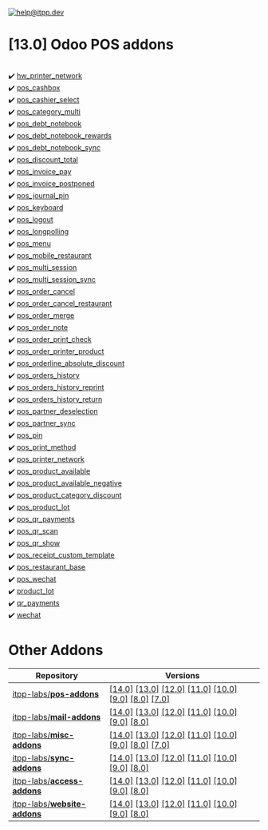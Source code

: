 [![help@itpp.dev](https://itpp.dev/images/infinity-readme.png)](mailto:help@itpp.dev)
# [13.0] Odoo POS addons 

<br/>:heavy_check_mark: [hw_printer_network](https://apps.odoo.com/apps/modules/13.0/hw_printer_network/)
<br/>:heavy_check_mark: [pos_cashbox](https://apps.odoo.com/apps/modules/13.0/pos_cashbox/)
<br/>:heavy_check_mark: [pos_cashier_select](https://apps.odoo.com/apps/modules/13.0/pos_cashier_select/)
<br/>:heavy_check_mark: [pos_category_multi](https://apps.odoo.com/apps/modules/13.0/pos_category_multi/)
<br/>:heavy_check_mark: [pos_debt_notebook](https://apps.odoo.com/apps/modules/13.0/pos_debt_notebook/)
<br/>:heavy_check_mark: [pos_debt_notebook_rewards](https://apps.odoo.com/apps/modules/13.0/pos_debt_notebook_rewards/)
<br/>:heavy_check_mark: [pos_debt_notebook_sync](https://apps.odoo.com/apps/modules/13.0/pos_debt_notebook_sync/)
<br/>:heavy_check_mark: [pos_discount_total](https://apps.odoo.com/apps/modules/13.0/pos_discount_total/)
<br/>:heavy_check_mark: [pos_invoice_pay](https://apps.odoo.com/apps/modules/13.0/pos_invoice_pay/)
<br/>:heavy_check_mark: [pos_invoice_postponed](https://apps.odoo.com/apps/modules/13.0/pos_invoice_postponed/)
<br/>:heavy_check_mark: [pos_journal_pin](https://apps.odoo.com/apps/modules/13.0/pos_journal_pin/)
<br/>:heavy_check_mark: [pos_keyboard](https://apps.odoo.com/apps/modules/13.0/pos_keyboard/)
<br/>:heavy_check_mark: [pos_logout](https://apps.odoo.com/apps/modules/13.0/pos_logout/)
<br/>:heavy_check_mark: [pos_longpolling](https://apps.odoo.com/apps/modules/13.0/pos_longpolling/)
<br/>:heavy_check_mark: [pos_menu](https://apps.odoo.com/apps/modules/13.0/pos_menu/)
<br/>:heavy_check_mark: [pos_mobile_restaurant](https://apps.odoo.com/apps/modules/13.0/pos_mobile_restaurant/)
<br/>:heavy_check_mark: [pos_multi_session](https://apps.odoo.com/apps/modules/13.0/pos_multi_session/)
<br/>:heavy_check_mark: [pos_multi_session_sync](https://apps.odoo.com/apps/modules/13.0/pos_multi_session_sync/)
<br/>:heavy_check_mark: [pos_order_cancel](https://apps.odoo.com/apps/modules/13.0/pos_order_cancel/)
<br/>:heavy_check_mark: [pos_order_cancel_restaurant](https://apps.odoo.com/apps/modules/13.0/pos_order_cancel_restaurant/)
<br/>:heavy_check_mark: [pos_order_merge](https://apps.odoo.com/apps/modules/13.0/pos_order_merge/)
<br/>:heavy_check_mark: [pos_order_note](https://apps.odoo.com/apps/modules/13.0/pos_order_note/)
<br/>:heavy_check_mark: [pos_order_print_check](https://apps.odoo.com/apps/modules/13.0/pos_order_print_check/)
<br/>:heavy_check_mark: [pos_order_printer_product](https://apps.odoo.com/apps/modules/13.0/pos_order_printer_product/)
<br/>:heavy_check_mark: [pos_orderline_absolute_discount](https://apps.odoo.com/apps/modules/13.0/pos_orderline_absolute_discount/)
<br/>:heavy_check_mark: [pos_orders_history](https://apps.odoo.com/apps/modules/13.0/pos_orders_history/)
<br/>:heavy_check_mark: [pos_orders_history_reprint](https://apps.odoo.com/apps/modules/13.0/pos_orders_history_reprint/)
<br/>:heavy_check_mark: [pos_orders_history_return](https://apps.odoo.com/apps/modules/13.0/pos_orders_history_return/)
<br/>:heavy_check_mark: [pos_partner_deselection](https://apps.odoo.com/apps/modules/13.0/pos_partner_deselection/)
<br/>:heavy_check_mark: [pos_partner_sync](https://apps.odoo.com/apps/modules/13.0/pos_partner_sync/)
<br/>:heavy_check_mark: [pos_pin](https://apps.odoo.com/apps/modules/13.0/pos_pin/)
<br/>:heavy_check_mark: [pos_print_method](https://apps.odoo.com/apps/modules/13.0/pos_print_method/)
<br/>:heavy_check_mark: [pos_printer_network](https://apps.odoo.com/apps/modules/13.0/pos_printer_network/)
<br/>:heavy_check_mark: [pos_product_available](https://apps.odoo.com/apps/modules/13.0/pos_product_available/)
<br/>:heavy_check_mark: [pos_product_available_negative](https://apps.odoo.com/apps/modules/13.0/pos_product_available_negative/)
<br/>:heavy_check_mark: [pos_product_category_discount](https://apps.odoo.com/apps/modules/13.0/pos_product_category_discount/)
<br/>:heavy_check_mark: [pos_product_lot](https://apps.odoo.com/apps/modules/13.0/pos_product_lot/)
<br/>:heavy_check_mark: [pos_qr_payments](https://apps.odoo.com/apps/modules/13.0/pos_qr_payments/)
<br/>:heavy_check_mark: [pos_qr_scan](https://apps.odoo.com/apps/modules/13.0/pos_qr_scan/)
<br/>:heavy_check_mark: [pos_qr_show](https://apps.odoo.com/apps/modules/13.0/pos_qr_show/)
<br/>:heavy_check_mark: [pos_receipt_custom_template](https://apps.odoo.com/apps/modules/13.0/pos_receipt_custom_template/)
<br/>:heavy_check_mark: [pos_restaurant_base](https://apps.odoo.com/apps/modules/13.0/pos_restaurant_base/)
<br/>:heavy_check_mark: [pos_wechat](https://apps.odoo.com/apps/modules/13.0/pos_wechat/)
<br/>:heavy_check_mark: [product_lot](https://apps.odoo.com/apps/modules/13.0/product_lot/)
<br/>:heavy_check_mark: [qr_payments](https://apps.odoo.com/apps/modules/13.0/qr_payments/)
<br/>:heavy_check_mark: [wechat](https://apps.odoo.com/apps/modules/13.0/wechat/)

Other Addons
============

| Repository | Versions |
|------------|----------|
| [itpp-labs/**pos-addons**](https://github.com/itpp-labs/pos-addons) | [[14.0]](https://github.com/itpp-labs/pos-addons/tree/14.0#readme) [[13.0]](https://github.com/itpp-labs/pos-addons/tree/13.0#readme) [[12.0]](https://github.com/itpp-labs/pos-addons/tree/12.0#readme) [[11.0]](https://github.com/itpp-labs/pos-addons/tree/11.0#readme) [[10.0]](https://github.com/itpp-labs/pos-addons/tree/10.0#readme) [[9.0]](https://github.com/itpp-labs/pos-addons/tree/9.0#readme) [[8.0]](https://github.com/itpp-labs/pos-addons/tree/8.0#readme) [[7.0]](https://github.com/itpp-labs/pos-addons/tree/7.0#readme) |
| [itpp-labs/**mail-addons**](https://github.com/itpp-labs/mail-addons) | [[14.0]](https://github.com/itpp-labs/mail-addons/tree/14.0#readme) [[13.0]](https://github.com/itpp-labs/mail-addons/tree/13.0#readme) [[12.0]](https://github.com/itpp-labs/mail-addons/tree/12.0#readme) [[11.0]](https://github.com/itpp-labs/mail-addons/tree/11.0#readme) [[10.0]](https://github.com/itpp-labs/mail-addons/tree/10.0#readme) [[9.0]](https://github.com/itpp-labs/mail-addons/tree/9.0#readme) [[8.0]](https://github.com/itpp-labs/mail-addons/tree/8.0#readme) |
| [itpp-labs/**misc-addons**](https://github.com/itpp-labs/misc-addons) | [[14.0]](https://github.com/itpp-labs/misc-addons/tree/14.0#readme) [[13.0]](https://github.com/itpp-labs/misc-addons/tree/13.0#readme) [[12.0]](https://github.com/itpp-labs/misc-addons/tree/12.0#readme) [[11.0]](https://github.com/itpp-labs/misc-addons/tree/11.0#readme) [[10.0]](https://github.com/itpp-labs/misc-addons/tree/10.0#readme) [[9.0]](https://github.com/itpp-labs/misc-addons/tree/9.0#readme) [[8.0]](https://github.com/itpp-labs/misc-addons/tree/8.0#readme) [[7.0]](https://github.com/itpp-labs/misc-addons/tree/7.0#readme) |
| [itpp-labs/**sync-addons**](https://github.com/itpp-labs/sync-addons) | [[14.0]](https://github.com/itpp-labs/sync-addons/tree/14.0#readme) [[13.0]](https://github.com/itpp-labs/sync-addons/tree/13.0#readme) [[12.0]](https://github.com/itpp-labs/sync-addons/tree/12.0#readme) [[11.0]](https://github.com/itpp-labs/sync-addons/tree/11.0#readme) [[10.0]](https://github.com/itpp-labs/sync-addons/tree/10.0#readme) [[9.0]](https://github.com/itpp-labs/sync-addons/tree/9.0#readme) [[8.0]](https://github.com/itpp-labs/sync-addons/tree/8.0#readme) |
| [itpp-labs/**access-addons**](https://github.com/itpp-labs/access-addons) | [[14.0]](https://github.com/itpp-labs/access-addons/tree/14.0#readme) [[13.0]](https://github.com/itpp-labs/access-addons/tree/13.0#readme) [[12.0]](https://github.com/itpp-labs/access-addons/tree/12.0#readme) [[11.0]](https://github.com/itpp-labs/access-addons/tree/11.0#readme) [[10.0]](https://github.com/itpp-labs/access-addons/tree/10.0#readme) [[9.0]](https://github.com/itpp-labs/access-addons/tree/9.0#readme) [[8.0]](https://github.com/itpp-labs/access-addons/tree/8.0#readme) |
| [itpp-labs/**website-addons**](https://github.com/itpp-labs/website-addons) | [[14.0]](https://github.com/itpp-labs/website-addons/tree/14.0#readme) [[13.0]](https://github.com/itpp-labs/website-addons/tree/13.0#readme) [[12.0]](https://github.com/itpp-labs/website-addons/tree/12.0#readme) [[11.0]](https://github.com/itpp-labs/website-addons/tree/11.0#readme) [[10.0]](https://github.com/itpp-labs/website-addons/tree/10.0#readme) [[9.0]](https://github.com/itpp-labs/website-addons/tree/9.0#readme) [[8.0]](https://github.com/itpp-labs/website-addons/tree/8.0#readme) |
